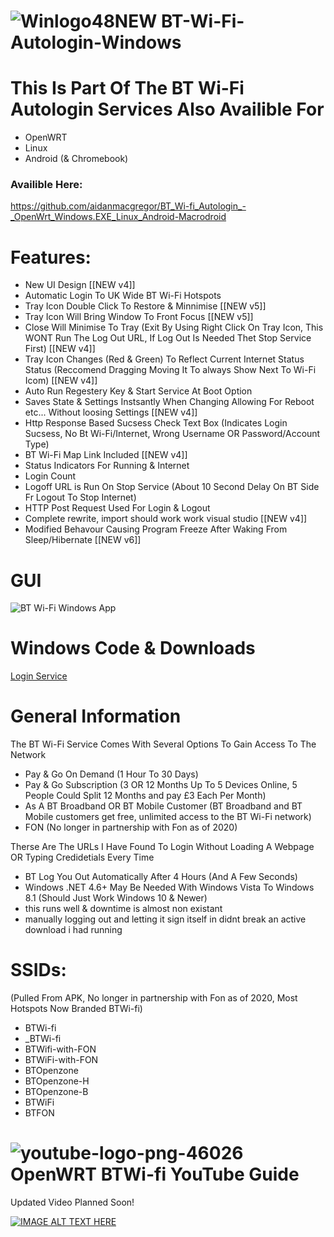 # ![Winlogo48NEW](https://user-images.githubusercontent.com/11254983/173395338-8a7c71f5-caf0-45e8-bb6f-0574fd4ec867.png) BT-Wi-Fi-Autologin-Windows 


# This Is Part Of The BT Wi-Fi Autologin Services Also Availible For

 - OpenWRT 
 - Linux
 - Android (& Chromebook)
 
 ### Availible Here:
 https://github.com/aidanmacgregor/BT_Wi-fi_Autologin_-_OpenWrt_Windows.EXE_Linux_Android-Macrodroid
 
 
# Features:

 - New UI Design [[NEW v4]]
 - Automatic Login To UK Wide BT Wi-Fi Hotspots
 - Tray Icon Double Click To Restore & Minnimise [[NEW v5]]
 - Tray Icon Will Bring Window To Front Focus [[NEW v5]]
 - Close Will Minimise To Tray (Exit By Using Right Click On Tray Icon, This WONT Run The Log Out URL, If Log Out Is Needed Thet Stop Service First) [[NEW v4]]
 - Tray Icon Changes (Red & Green) To Reflect Current Internet Status Status (Reccomend Dragging Moving It To always Show Next To Wi-Fi Icom) [[NEW v4]]
 - Auto Run Regestery Key & Start Service At Boot Option
 - Saves State & Settings Instsantly When Changing Allowing For Reboot etc... Without loosing Settings [[NEW v4]]
 - Http Response Based Sucsess Check Text Box (Indicates Login Sucsess, No Bt Wi-Fi/Internet, Wrong Username OR Password/Account Type)
 - BT Wi-Fi Map Link Included [[NEW v4]]
 - Status Indicators For Running & Internet
 - Login Count
 - Logoff URL is Run On Stop Service (About 10 Second Delay On BT Side Fr Logout To Stop Internet)
 - HTTP Post Request Used For Login & Logout
 - Complete rewrite, import should work work visual studio [[NEW v4]]
 - Modified Behavour Causing Program Freeze After Waking From Sleep/Hibernate [[NEW v6]]


# GUI
![BT Wi-Fi Windows App](https://user-images.githubusercontent.com/11254983/184173045-f6e5ce51-4128-44fb-9964-eadcf718cf71.png)

    
# Windows Code & Downloads
[Login Service](https://github.com/aidanmacgregor/BT-Wi-Fi-Autologin-Windows/releases)


# General Information
The BT Wi-Fi Service Comes With Several Options To Gain Access To The Network<br/>

- Pay & Go On Demand (1 Hour To 30 Days)
- Pay & Go Subscription (3 OR 12 Months Up To 5 Devices Online, 5 People Could Split 12 Months and pay £3 Each Per Month)
- As A BT Broadband OR BT Mobile Customer (BT Broadband and BT Mobile customers get free, unlimited access to the BT Wi-Fi network)
- FON (No longer in partnership with Fon as of 2020)

Therse Are The URLs I Have Found To Login Without Loading A Webpage OR Typing Credidetials Every Time<br/>

- BT Log You Out Automatically After 4 Hours (And A Few Seconds)
- Windows .NET 4.6+ May Be Needed With Windows Vista To Windows 8.1 (Should Just Work Windows 10 & Newer)
- this runs well & downtime is almost non existant <br/>
- manually logging out and letting it sign itself in didnt break an active download i had running


# SSIDs:
(Pulled From APK, No longer in partnership with Fon as of 2020, Most Hotspots Now Branded BTWi-fi)

- BTWi-fi 
- _BTWi-fi 
- BTWifi-with-FON
- BTWiFi-with-FON
- BTOpenzone
- BTOpenzone-H
- BTOpenzone-B
- BTWiFi 
- BTFON


# ![youtube-logo-png-46026](https://user-images.githubusercontent.com/11254983/164994883-0a78494e-ae24-4eee-bdbe-a165a7c7d890.png) OpenWRT BTWi-fi YouTube Guide<br/>
Updated Video Planned Soon!

[![IMAGE ALT TEXT HERE](https://img.youtube.com/vi/z7pTcrwUQkU/0.jpg)](https://www.youtube.com/watch?v=z7pTcrwUQkU)
<br/>  

